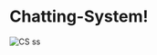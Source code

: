 # Chatting-System!


![CS ss](https://user-images.githubusercontent.com/63304839/192021878-d1fbee30-2335-4655-8f0a-583d08666d81.png)
